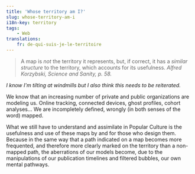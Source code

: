 ```yaml
---
title: 'Whose territory am I?'
slug: whose-territory-am-i
i18n-key: territory
tags:
    - Web
translations:
    fr: de-qui-suis-je-le-territoire
---
```


> A map is _not_ the territory it represents, but, if correct, it has a _similar structure_ to the territory, which accounts for its usefulness. <cite>Alfred Korzybski, Science and Sanity, p. 58.</cite>

_I know I'm tilting at windmills but I also think this needs to be reiterated._

We know that an increasing number of private and public organizations are modeling us. Online tracking, connected devices, ghost profiles, cohort analyses... We are incompletely defined, wrongly (in both senses of the word) mapped.

What we still have to understand and assimilate in Popular Culture is the usefulness and use of these maps by and for those who design them. Because in the same way that a path indicated on a map becomes more frequented, and therefore more clearly marked on the territory than a non-mapped path, the aberrations of our models become, due to the manipulations of our publication timelines and filtered bubbles, our own mental pathways.
